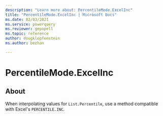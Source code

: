 ```yaml
---
description: "Learn more about: PercentileMode.ExcelInc"
title: "PercentileMode.ExcelInc | Microsoft Docs"
ms.date: 02/03/2021
ms.service: powerquery
ms.reviewer: gepopell
ms.topic: reference
author: dougklopfenstein
ms.author: bezhan

---
```

# PercentileMode.ExcelInc

## About
When interpolating values for `List.Percentile`, use a method compatible with Excel's `PERCENTILE.INC`.
